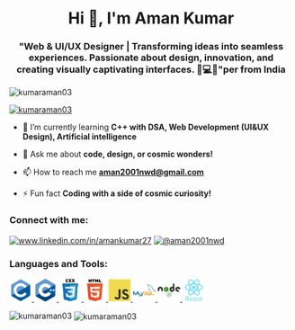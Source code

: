 <h1 align="center">Hi 👋, I'm Aman Kumar</h1>
<h3 align="center">"Web & UI/UX Designer | Transforming ideas into seamless experiences. Passionate about design, innovation, and creating visually captivating interfaces. 🎨💻✨"per from India</h3>

<p align="left"> <img src="https://komarev.com/ghpvc/?username=kumaraman03&label=Profile%20views&color=0e75b6&style=flat" alt="kumaraman03" /> </p>

<p align="left"> <a href="https://github.com/ryo-ma/github-profile-trophy"><img src="https://github-profile-trophy.vercel.app/?username=kumaraman03" alt="kumaraman03" /></a> </p>

- 🌱 I’m currently learning **C++ with DSA, Web Development (UI&UX Design), Artificial intelligence**

- 💬 Ask me about **code, design, or cosmic wonders!**

- 📫 How to reach me **aman2001nwd@gmail.com**

- ⚡ Fun fact **Coding with a side of cosmic curiosity!**

<h3 align="left">Connect with me:</h3>
<p align="left">
<a href="https://linkedin.com/in/www.linkedin.com/in/amankumar27" target="blank"><img align="center" src="https://raw.githubusercontent.com/rahuldkjain/github-profile-readme-generator/master/src/images/icons/Social/linked-in-alt.svg" alt="www.linkedin.com/in/amankumar27" height="30" width="40" /></a>
<a href="https://www.hackerrank.com/@aman2001nwd" target="blank"><img align="center" src="https://raw.githubusercontent.com/rahuldkjain/github-profile-readme-generator/master/src/images/icons/Social/hackerrank.svg" alt="@aman2001nwd" height="30" width="40" /></a>
</p>

<h3 align="left">Languages and Tools:</h3>
<p align="left"> <a href="https://www.cprogramming.com/" target="_blank" rel="noreferrer"> <img src="https://raw.githubusercontent.com/devicons/devicon/master/icons/c/c-original.svg" alt="c" width="40" height="40"/> </a> <a href="https://www.w3schools.com/cpp/" target="_blank" rel="noreferrer"> <img src="https://raw.githubusercontent.com/devicons/devicon/master/icons/cplusplus/cplusplus-original.svg" alt="cplusplus" width="40" height="40"/> </a> <a href="https://www.w3schools.com/css/" target="_blank" rel="noreferrer"> <img src="https://raw.githubusercontent.com/devicons/devicon/master/icons/css3/css3-original-wordmark.svg" alt="css3" width="40" height="40"/> </a> <a href="https://www.w3.org/html/" target="_blank" rel="noreferrer"> <img src="https://raw.githubusercontent.com/devicons/devicon/master/icons/html5/html5-original-wordmark.svg" alt="html5" width="40" height="40"/> </a> <a href="https://developer.mozilla.org/en-US/docs/Web/JavaScript" target="_blank" rel="noreferrer"> <img src="https://raw.githubusercontent.com/devicons/devicon/master/icons/javascript/javascript-original.svg" alt="javascript" width="40" height="40"/> </a> <a href="https://www.mysql.com/" target="_blank" rel="noreferrer"> <img src="https://raw.githubusercontent.com/devicons/devicon/master/icons/mysql/mysql-original-wordmark.svg" alt="mysql" width="40" height="40"/> </a> <a href="https://nodejs.org" target="_blank" rel="noreferrer"> <img src="https://raw.githubusercontent.com/devicons/devicon/master/icons/nodejs/nodejs-original-wordmark.svg" alt="nodejs" width="40" height="40"/> </a> <a href="https://reactjs.org/" target="_blank" rel="noreferrer"> <img src="https://raw.githubusercontent.com/devicons/devicon/master/icons/react/react-original-wordmark.svg" alt="react" width="40" height="40"/> </a> </p>

<p><img align="left" src="https://github-readme-stats.vercel.app/api/top-langs?username=kumaraman03&show_icons=true&locale=en&layout=compact" alt="kumaraman03" /></p>

<p>&nbsp;<img align="center" src="https://github-readme-stats.vercel.app/api?username=kumaraman03&show_icons=true&locale=en" alt="kumaraman03" /></p>
